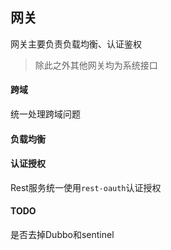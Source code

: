 ## 网关

网关主要负责负载均衡、认证鉴权

> 除此之外其他网关均为系统接口

#### 跨域

统一处理跨域问题

#### 负载均衡

#### 认证授权

Rest服务统一使用`rest-oauth`认证授权

#### TODO

是否去掉Dubbo和sentinel